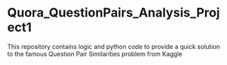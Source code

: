 # Quora_QuestionPairs_Analysis_Project1
This repository contains logic and python code to provide a quick solution to the famous Question Pair Similarities problem from Kaggle
